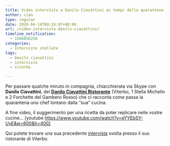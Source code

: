 ```yaml
---
title: Video intervista a Danilo Ciavattini ai tempi della quarantena
author: ciao
type: regular
date: 2020-04-14T09:24:07+00:00
url: /video-intervista-danilo-ciavattini/
timeline_notification:
  - 1586856250
categories:
  - Interviste stellate
tags:
  - Danilo ciavattini
  - intervista
  - viterbo

---
```

Per passare qualche minuto in compagnia, chiacchierata via Skype con **Danilo Ciavattini**, del&nbsp;**[Danilo Ciavattini Ristorante][1]** (Viterbo, 1 Stella Michelin e 2 Forchette del Gambero Rosso) che ci racconta come passa la quarantena uno chef lontano dalla &#8220;sua&#8221; cucina.&nbsp;

A fine video, il suggerimento per una ricetta da poter replicare nelle vostre cucine&#8230; [youtube https://www.youtube.com/watch?v=eYYEbSY-UyE&w=600&h=400] 

Qui potete trovare una sua precedente <a href="https://aleepepe.com/2019/10/25/danilo-ciavattini-la-tuscia-e-servita/" target="_blank" rel="noreferrer noopener">intervista</a> svolta presso il suo ristorante di Viterbo.

 [1]: https://www.facebook.com/danilociavattiniristorante/